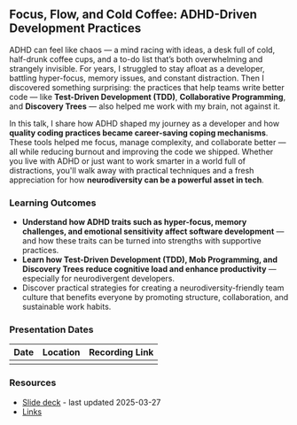 ## Focus, Flow, and Cold Coffee: ADHD-Driven Development Practices

ADHD can feel like chaos — a mind racing with ideas, a desk full of cold, half-drunk coffee cups, and a to-do list that’s
both overwhelming and strangely invisible. For years, I struggled to stay afloat as a developer, battling hyper-focus,
memory issues, and constant distraction. Then I discovered something surprising: the practices that help teams write
better code — like **Test-Driven Development (TDD)**, **Collaborative Programming**, and **Discovery Trees** — also helped me work with my
brain, not against it.

In this talk, I share how ADHD shaped my journey as a developer and how **quality coding practices became career-saving
coping mechanisms**. These tools helped me focus, manage complexity, and collaborate better — all while reducing burnout
and improving the code we shipped. Whether you live with ADHD or just want to work smarter in a world full of
distractions, you'll walk away with practical techniques and a fresh appreciation for how **neurodiversity can be a
powerful asset in tech**.

### Learning Outcomes

- **Understand how ADHD traits such as hyper-focus, memory challenges, and emotional sensitivity affect software
development** — and how these traits can be turned into strengths with supportive practices.
- **Learn how Test-Driven Development (TDD), Mob Programming, and Discovery Trees reduce cognitive load and enhance
productivity** — especially for neurodivergent developers.
- Discover practical strategies for creating a neurodiversity-friendly team culture that benefits everyone by promoting
structure, collaboration, and sustainable work habits.

### Presentation Dates

| Date       | Location                                                 | Recording Link                                      |
|------------|----------------------------------------------------------|-----------------------------------------------------|
|  |  |  |

### Resources

- [Slide deck](https://github.com/MyTurnyet/Talks/blob/main/focus-flow-and-coffee/Focus%2C%20Flow%2C%20and%20Cold%20Coffee.pdf) - last updated 2025-03-27
- [Links](https://github.com/MyTurnyet/Talks/blob/main/focus-flow-and-coffee/resources.md)
